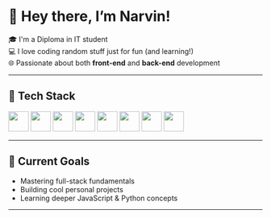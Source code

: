 # 👋 Hey there, I’m Narvin!

🎓 I'm a Diploma in IT student  
💻 I love coding random stuff just for fun (and learning!)  
🌐 Passionate about both **front-end** and **back-end** development

---

## 🧠 Tech Stack

<div allign = "left">
<img src="https://cdn.jsdelivr.net/gh/devicons/devicon/icons/html5/html5-original.svg" width="40"/> 
<img src="https://cdn.jsdelivr.net/gh/devicons/devicon/icons/css3/css3-original.svg" width="40"/> 
<img src="https://cdn.jsdelivr.net/gh/devicons/devicon/icons/javascript/javascript-original.svg" width="40"/> 
<img src="https://cdn.jsdelivr.net/gh/devicons/devicon/icons/figma/figma-original.svg" width="40"/>
<img src="https://cdn.jsdelivr.net/gh/devicons/devicon/icons/python/python-original.svg" width="40"/> 
<img src="https://cdn.jsdelivr.net/gh/devicons/devicon/icons/mysql/mysql-original.svg" width="40"/> 
<img src="https://cdn.jsdelivr.net/gh/devicons/devicon/icons/git/git-original.svg" width="40"/>
<img src="https://cdn.jsdelivr.net/gh/devicons/devicon/icons/php/php-original.svg" width="40"/>
</div>

---

## 🧪 Current Goals

- Mastering full-stack fundamentals  
- Building cool personal projects  
- Learning deeper JavaScript & Python concepts

---
